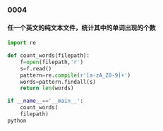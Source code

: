 ### 0004
#### 任一个英文的纯文本文件，统计其中的单词出现的个数

```python
import re

def count_words(filepath):
    f=open(filepath,'r')
    s=f.read()
    pattern=re.compile(r'[a-zA_Z0-9]+')
    words=pattern.findall(s)
    return len(words)

if __name__=='__main__':
    count_words(
    filepath)
python
